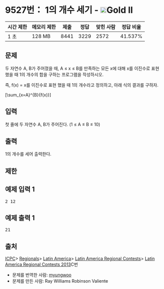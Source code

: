 # 9527번： 1의 개수 세기 - <img src="https://static.solved.ac/tier_small/14.svg" style="height:20px" />Gold II


| 시간 제한 | 메모리 제한 | 제출 | 정답 | 맞힌 사람 | 정답 비율 |
| --- | --- | --- | --- | --- | --- |
| 1 초 | 128 MB | 8441 | 3229 | 2572 | 41.537% |


## 문제


두 자연수 A, B가 주어졌을 때, A ≤ x ≤ B를 만족하는 모든 x에 대해 x를 이진수로 표현했을 때 1의 개수의 합을 구하는 프로그램을 작성하시오.

즉, f(x) = x를 이진수로 표현 했을 때 1의 개수라고 정의하고, 아래 식의 결과를 구하자.

\[\sum_{x=A}^{B}{f(x)}\]




## 입력


첫 줄에 두 자연수 A, B가 주어진다. (1 ≤ A ≤ B ≤ 10)



## 출력


1의 개수를 세어 출력한다.




## 제한




## 예제 입력 1


<pre>2 12
</pre>


## 예제 출력 1


<pre>21
</pre>






## 출처


[ICPC](/category/1)> [Regionals](/category/7)> [Latin America](/category/103)> [Latin America Regional Contests](/category/1028)> [Latin America Regional Contests 2013](/category/detail/1175)C번
- 문제를 번역한 사람: [myungwoo](/user/myungwoo)
- 문제를 만든 사람: Ray Williams Robinson Valiente





